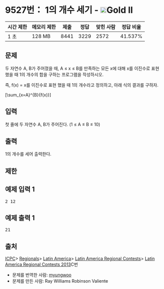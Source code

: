 # 9527번： 1의 개수 세기 - <img src="https://static.solved.ac/tier_small/14.svg" style="height:20px" />Gold II


| 시간 제한 | 메모리 제한 | 제출 | 정답 | 맞힌 사람 | 정답 비율 |
| --- | --- | --- | --- | --- | --- |
| 1 초 | 128 MB | 8441 | 3229 | 2572 | 41.537% |


## 문제


두 자연수 A, B가 주어졌을 때, A ≤ x ≤ B를 만족하는 모든 x에 대해 x를 이진수로 표현했을 때 1의 개수의 합을 구하는 프로그램을 작성하시오.

즉, f(x) = x를 이진수로 표현 했을 때 1의 개수라고 정의하고, 아래 식의 결과를 구하자.

\[\sum_{x=A}^{B}{f(x)}\]




## 입력


첫 줄에 두 자연수 A, B가 주어진다. (1 ≤ A ≤ B ≤ 10)



## 출력


1의 개수를 세어 출력한다.




## 제한




## 예제 입력 1


<pre>2 12
</pre>


## 예제 출력 1


<pre>21
</pre>






## 출처


[ICPC](/category/1)> [Regionals](/category/7)> [Latin America](/category/103)> [Latin America Regional Contests](/category/1028)> [Latin America Regional Contests 2013](/category/detail/1175)C번
- 문제를 번역한 사람: [myungwoo](/user/myungwoo)
- 문제를 만든 사람: Ray Williams Robinson Valiente





